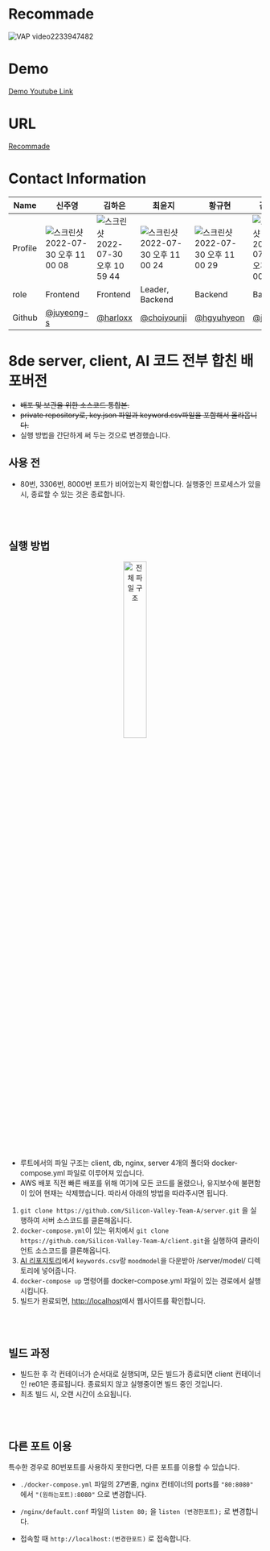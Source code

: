 # Recommade
![VAP video2233947482](https://user-images.githubusercontent.com/63364990/181917485-07c54adb-9af6-4796-a356-47bc417af467.gif)

# Demo
[Demo Youtube Link](https://youtu.be/vs-1vnmwkQk)

# URL
[Recommade](https://recommade-8de.vercel.app/)


# Contact Information

| Name    | 신주영 | 김하은 | 최윤지 | 황규현 | 김지연 | 한도현 | 구예찬 | 이효태 |
| ------- | ---- | ---- | ---- | ---- | ---- | ---- | ---- | ---- |
| Profile | ![스크린샷 2022-07-30 오후 11 00 08](https://user-images.githubusercontent.com/63364990/181917794-96e0a3ca-4080-4e8d-818c-b10b8343358b.png)|![스크린샷 2022-07-30 오후 10 59 44](https://user-images.githubusercontent.com/63364990/181917796-8f584971-7014-4300-bef8-b799d886bf3a.png)| ![스크린샷 2022-07-30 오후 11 00 24](https://user-images.githubusercontent.com/63364990/181917822-8d2d56b8-3c9f-4023-84dc-be32a71d8cd1.png)| ![스크린샷 2022-07-30 오후 11 00 29](https://user-images.githubusercontent.com/63364990/181917840-5a973a25-a15d-4069-997d-d6a005561757.png)| ![스크린샷 2022-07-30 오후 11 00 19](https://user-images.githubusercontent.com/63364990/181917821-a2244100-90ee-4b2c-ac7a-1a82575b1031.png) | ![스크린샷 2022-07-30 오후 11 00 42](https://user-images.githubusercontent.com/63364990/181917857-6f3ff876-00fc-4f65-a22e-e48c5e0efa1e.png) | ![스크린샷 2022-07-30 오후 11 00 34](https://user-images.githubusercontent.com/63364990/181917850-dc4a9939-d9ef-40b9-a39a-5be3a87007d2.png) | ![스크린샷 2022-07-30 오후 11 00 38](https://user-images.githubusercontent.com/63364990/181917856-3691f8fc-f693-4574-a075-2f91541858a1.png) |
| role    | Frontend | Frontend | Leader, Backend | Backend | Backend | AI | AI | AI |
| Github  | [@juyeong-s](https://github.com/juyeong-s) | [@harloxx](https://github.com/harloxx) | [@choiyounji](https://github.com/choiyounji) | [@hgyuhyeon](https://github.com/hgyuhyeon) | [@jyjyeon](https://github.com/jyjyeon) | [@Gulitter](https://github.com/Gulitter) | [@Sleepyofvz](https://github.com/Sleepyofvz) | [@LEEHYOTAE](https://github.com/LEEHYOTAE) |


# 8de server, client, AI 코드 전부 합친 배포버전
* ~~배포 및 보관을 위한 소스코드 통합본.~~
* ~~private repository로, key.json 파일과 keyword.csv파일을 포함해서 올라옵니다.~~
* 실행 방법을 간단하게 써 두는 것으로 변경했습니다.

## 사용 전
* 80번, 3306번, 8000번 포트가 비어있는지 확인합니다. 실행중인 프로세스가 있을 시, 종료할 수 있는 것은 종료합니다.

<br/><br/>

## 실행 방법
<p align="center"><img width="30%" src="https://user-images.githubusercontent.com/57509844/180640251-522c259a-8475-4417-87a7-5d30abc47371.png" alt="전체 파일 구조"/></p>

* 루트에서의 파일 구조는 client, db, nginx, server 4개의 폴더와 docker-compose.yml 파일로 이루어져 있습니다.
* AWS 배포 직전 빠른 배포를 위해 여기에 모든 코드를 올렸으나, 유지보수에 불편함이 있어 현재는 삭제했습니다. 따라서 아래의 방법을 따라주시면 됩니다.

1. `git clone https://github.com/Silicon-Valley-Team-A/server.git` 을 실행하여 서버 소스코드를 클론해옵니다.
2. `docker-compose.yml`이 있는 위치에서 `git clone https://github.com/Silicon-Valley-Team-A/client.git`을 실행하여 클라이언트 소스코드를 클론해옵니다.
3. [AI 리포지토리](https://github.com/Silicon-Valley-Team-A/AI)에서 `keywords.csv`랑 `moodmodel`을 다운받아 /server/model/ 디렉토리에 넣어줍니다.
4. `docker-compose up` 명령어를 docker-compose.yml 파일이 있는 경로에서 실행시킵니다.
5. 빌드가 완료되면, [http://localhost](http://localhost)에서 웹사이트를 확인합니다.

<br/><br/>

## 빌드 과정
* 빌드한 후 각 컨테이너가 순서대로 실행되며, 모든 빌드가 종료되면 client 컨테이너인 re01은 종료됩니다. 종료되지 않고 실행중이면 빌드 중인 것입니다.
* 최초 빌드 시, 오랜 시간이 소요됩니다.

<br/><br/>

## 다른 포트 이용 
특수한 경우로 80번포트를 사용하지 못한다면, 다른 포트를 이용할 수 있습니다.

* `./docker-compose.yml` 파일의 27번줄, nginx 컨테이너의 ports를 `"80:8080"` 에서 `"(원하는포트):8080"` 으로 변경합니다.
* `/nginx/default.conf` 파일의 `listen 80;` 을 `listen (변경한포트);` 로 변경합니다.

* 접속할 때 `http://localhost:(변경한포트)` 로 접속합니다.
